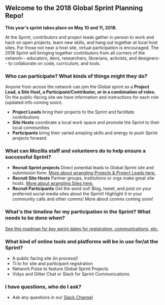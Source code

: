 ## Welcome to the 2018 Global Sprint Planning Repo!

 **This year's sprint takes place on May 10 and 11, 2018.**

At the Sprint, contributors and project leads gather in person to work and hack on open projects, learn new skills, and hang out together at local host sites. For those not near a host site, virtual participation is encouraged. The 2018 Sprint will bringing together contributors from all corners of the network-- educators, devs, researchers, librarians, activists, and designers-- to collaborate on code, curriculum, and tools.

### Who can participate? What kinds of things might they do? 
Anyone from across the network can join the Global sprint as a **Project Lead, a Site Host, a Participant/Contributor, or in a combination of roles.** On the public-facing site we have information and instructions for each role (updated info coming soon). 

* **Project Leads** bring their projects to the Sprint and facilitate contributions 
* **Site Hosts** coordinate a local work space and promote the Sprint to their local communities
* **Participants** bring their varied amazing skills and energy to push Sprint projects forward.

### What can Mozilla staff and volunteers do to help ensure a successful Sprint?

* **Recruit Sprint projects**  Direct potential leads to Global Sprint site and submission form. [More about wrangling Projects & Project Leads here.](https://github.com/MozillaFoundation/2017-global-sprint-planning/blob/master/project-selection.md)
* **Recruit Site Hosts** Partner groups, institutions or orgs make great site hosts. [More about wrangling Sites here.](https://github.com/MozillaFoundation/2017-global-sprint-planning/blob/master/sites.md) 
* **Recruit Participants** Get the word out! Blog, tweet, and post on your preferred social media sites about the Sprint! Highlight it in your community calls and other comms! More about comms coming soon!

### What's the timeline for my participation in the Sprint? What needs to be done when?
[See this roadmap for key sprint dates for registration, communications, etc.](https://github.com/MozillaFoundation/2017-global-sprint-planning/blob/master/roadmap.md) 

### What kind of online tools and platforms will be in use for/at the Sprint?
* A public facing site (in process)!
* Ti.to for site and participant registration
* Network Pulse to feature Global Sprint Projects 
* Vidyo and Gitter Chat or Slack for Sprint Communications.

### I have questions, who do I ask?
* Ask any questions in our [Slack Channel](https://mozilla.slack.com/archives/C4V12UTGV)
